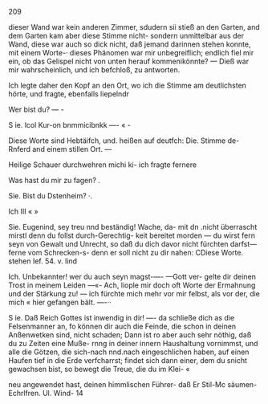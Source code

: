 209

dieser Wand war kein anderen Zimmer, sdudern sii stieß an
den Garten, and dem Garten kam aber diese Stimme nicht-
sondern unmittelbar aus der Wand, diese war auch so dick
nicht, daß jemand darinnen stehen konnte, mit einem Worte-·
dieses Phänomen war mir unbegreiflich; endlich fiel mir ein,
ob das Gelispel nicht von unten herauf kommenikönnte? —
Dieß war mir wahrscheinlich, und ich befchloß, zu antworten.

Ich legte daher den Kopf an den Ort, wo ich die Stimme
am deutlichsten hörte, und fragte, ebenfalls liepelndr

Wer bist du? — -

S ie. lcol Kur-on bnmmicibnkk —- « -

Diese Worte sind Hebtäifch, und. heißen auf deutfch: Die.
Stimme de- Rnferd and einem stillen Ort. —

Heilige Schauer durchwehren michi ki- ich fragte fernere

Was hast du mir zu fagen? .

Sie. Bist du Dstenheim? ·.

Ich III « »

Sie. Eugenind, sey treu nnd beständig! Wache, da-
mit dn .nicht überrascht mirstl denn du follst durch-Gerechtig-
keit bereitet morden — du wirst fern seyn von Gewalt und
Unrecht, so daß du dich davor nicht fürchten darfst— ferne
vom Schrecken-s- denn er soll nicht zu dir nahen: CDiese
Worte. stehen Ief. 54. v. lind

Ich. Unbekannter! wer du auch seyn magst-—- —Gott ver-
gelte dir deinen Trost in meinem Leiden —«- Ach, liople mir
doch oft Worte der Ermahnung und der Stärkung zu! —
ich fürchte mich mehr vor mir felbst, als vor der, die mich «
hier gefangen bält. —-··

S ie. Daß Reich Gottes ist inwendig in dir! —- da schließe
dich as die Felsenmanner an, fo können dir auch die Feinde,
die schon in deinen Anßenwetken sind, nicht schaden; Dann
ist ro aber auch sehr nöthig, daß du zu Zeiten eine Muße-
rnng in deiner innern Haushaltung vornimmst, und alle die
Götzen, die sich-nach nnd.nach eingeschlichen haben, auf einen
Haufen tief in die Erde verfcharrst; findet sich dann einer, dem
du snicht gewachsen bist, so bewegt die Treue, die du im Klei- «

neu angewendet hast, deinen himmlischen Führer- daß Er
Stil-Mc säumen- Echrlfren. Ul. Wind- 14

